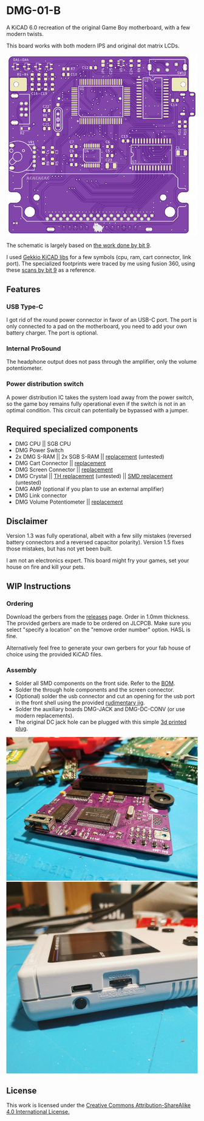# DMG-01-B

A KiCAD 6.0 recreation of the original Game Boy motherboard, with a few modern twists.

This board works with both modern IPS and original dot matrix LCDs.

<img src="images/pcb-front.png?raw=true" alt="pcb-front" width="512"/>

The schematic is largely based on [the work done by bit 9](https://chipmusic.org/forums/post/215957/#p215957).

I used [Gekkio KiCAD libs](https://github.com/Gekkio/gekkio-kicad-libs) for a few symbols (cpu, ram, cart connector, link port). The specialized footprints were traced by me using fusion 360, using these [scans by bit 9](https://imgur.com/a/X5qKI) as a reference.

## Features

### USB Type-C

I got rid of the round power connector in favor of an USB-C port. The port is only connected to a pad on the motherboard, you need to add your own battery charger. The port is optional.

### Internal ProSound

The headphone output does not pass through the amplifier, only the volume potentiometer.

### Power distribution switch

A power distribution IC takes the system load away from the power switch, so the game boy remains fully operational even if the switch is not in an optimal condition. This circuit can potentially be bypassed with a jumper.

## Required specialized components

- DMG CPU || SGB CPU
- DMG Power Switch
- 2x DMG S-RAM || 2x SGB S-RAM || [replacement](https://lcsc.com/product-detail/SRAM_Alliance-Memory-AS6C6264-55SCN_C1351073.html) (untested)
- DMG Cart Connector || [replacement](https://www.aliexpress.com/item/1005002719771295.html)
- DMG Screen Connector || [replacement](https://www.aliexpress.com/item/1005004824507106.html)
- DMG Crystal || [TH replacement](https://lcsc.com/product-detail/Crystals_Suzhou-Liming-Elec-49SS-4-194304-20-10-10-B_C718646.html) (untested) || [SMD replacement](https://lcsc.com/product-detail/Crystals_JYJE-S1T41943ZWJAC_C2149317.html) (untested)
- DMG AMP (optional if you plan to use an external amplifier)
- DMG Link connector
- DMG Volume Potentiometer || [replacement](https://www.aliexpress.com/item/32840044311.html)

## Disclaimer

Version 1.3 was fully operational, albeit with a few silly mistakes (reversed battery connectors and a reversed capacitor polarity). Version 1.5 fixes those mistakes, but has not yet been built.

I am not an electronics expert. This board might fry your games, set your house on fire and kill your pets.

## WIP Instructions

### Ordering

Download the gerbers from the [releases](https://github.com/kamicane/DMG-01-B/releases) page. Order in 1.0mm thickness. The provided gerbers are made to be ordered on JLCPCB. Make sure you select "specify a location" on the "remove order number" option. HASL is fine.

Alternatively feel free to generate your own gerbers for your fab house of choice using the provided KiCAD files.

### Assembly

- Solder all SMD components on the front side. Refer to the [BOM](KiCad/dmg-01-b.csv).
- Solder the through hole components and the screen connector.
- (Optional) solder the usb connector and cut an opening for the usb port in the front shell using the provided [rudimentary jig](3d_models/dmg_usbc_jig.stl).
- Solder the auxiliary boards DMG-JACK and DMG-DC-CONV (or use modern replacements).
- The original DC jack hole can be plugged with this simple [3d printed plug](3d_models/dmg_dc_plug.stl).

<img src="images/pcb-v1.3.jpg?raw=true" alt="pcb-v1.3" width="512"/>
<img src="images/usb-v1.3.jpg?raw=true" alt="usb-v1.3" width="512"/>

## License

This work is licensed under the [Creative Commons Attribution-ShareAlike 4.0 International License.](http://creativecommons.org/licenses/by-sa/4.0/)
